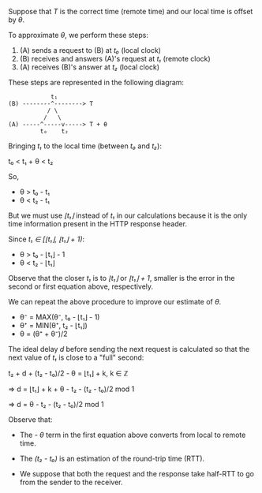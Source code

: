 Suppose that _T_ is the correct time (remote time) and our local time
is offset by _θ_.

To approximate _θ_, we perform these steps:

1. \(A) sends a request to (B) at _t₀_ (local clock)
2. \(B) receives and answers (A)'s request at _t₁_ (remote clock)
3. \(A) receives (B)'s answer at _t₂_ (local clock)

These steps are represented in the following diagram:

```
            t₁
(B) --------^--------> T
           / \
          /   \
(A) -----^-----v-----> T + θ
         t₀    t₂
```

Bringing _t₁_ to the local time (between _t₀_ and _t₂_):

t₀ < t₁ + θ < t₂

So,

* θ > t₀ - t₁
* θ < t₂ - t₁

But we must use _⌊t₁⌋_ instead of _t₁_ in our calculations because it
is the only time information present in the HTTP response header.

Since _t₁ ∈ [⌊t₁⌋, ⌊t₁⌋ + 1)_:

* θ > t₀ - ⌊t₁⌋ - 1
* θ < t₂ - ⌊t₁⌋

Observe that the closer _t₁_ is to _⌊t₁⌋_ or _⌊t₁⌋ + 1_, smaller is the
error in the second or first equation above, respectively.

We can repeat the above procedure to improve our estimate of _θ_.

* θ⁻ = MAX(θ⁻, t₀ - ⌊t₁⌋ - 1)
* θ⁺ = MIN(θ⁺, t₂ - ⌊t₁⌋)
* θ = (θ⁺ + θ⁻)/2

The ideal delay _d_ before sending the next request is calculated so
that the next value of _t₁_ is close to a "full" second:

t₂ + d + (t₂ - t₀)/2 - θ = ⌊t₁⌋ + k, k ∈ ℤ

⇒ d = ⌊t₁⌋ + k + θ - t₂ - (t₂ - t₀)/2 mod 1

⇒ d = θ - t₂ - (t₂ - t₀)/2 mod 1

Observe that:

- The _- θ_ term in the first equation above converts from local to
  remote time.

- The _(t₂ - t₀)_ is an estimation of the round-trip time (RTT).

- We suppose that both the request and the response take half-RTT to go
  from the sender to the receiver.
